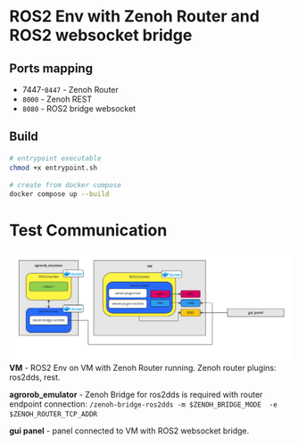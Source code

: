 # ROS2 Env with Zenoh Router and ROS2 websocket bridge

## Ports mapping

- 7447-`8447` - Zenoh Router
- `8000` - Zenoh REST
- `8080` - ROS2 bridge websocket

## Build

```bash
# entrypoint executable
chmod +x entrypoint.sh
```

```bash
# create from docker compose
docker compose up --build
```

# Test Communication

![test schmeatic](TEST.jpg)
**VM** - ROS2 Env on VM with Zenoh Router running. Zenoh router plugins: ros2dds, rest.

**agrorob_emulator** - Zenoh Bridge for ros2dds is required with router endpoint connection:
`/zenoh-bridge-ros2dds -m $ZENOH_BRIDGE_MODE  -e $ZENOH_ROUTER_TCP_ADDR`

**gui panel** - panel connected to VM with ROS2 websocket bridge.
